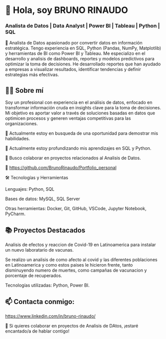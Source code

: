 # **👋 Hola, soy BRUNO RINAUDO**

### **Analista de Datos | Data Analyst | Power BI | Tableau | Python | SQL**

🔹 Analista de Datos apasionado por convertir datos en información estratégica. Tengo experiencia en SQL, Python (Pandas, NumPy, Matplotlib) y herramientas de BI como Power BI y Tableau. Me especializo en el desarrollo y analisis de dashboards, reportes y modelos predictivos para optimizar la toma de decisiones. He desarrollado reportes que han ayudado a empresas a visualizar resultados, identificar tendencias y definir estrategias más efectivas. 

## **👨‍💻 Sobre mí**
Soy un profesional con experiencia en el análisis de datos, enfocado en transformar información cruda en insights clave para la toma de decisiones. Mi objetivo es aportar valor a través de soluciones basadas en datos que optimicen procesos y generen ventajas competitivas para las organizaciones.

🔭 Actualmente estoy en busqueda de una oportunidad para demostrar mis habilidades.

🌱 Actualmente estoy profundizando mis aprendizajes en SQL y Python.

👯 Busco colaborar en proyectos relacionados al Analisis de Datos.

📄 https://github.com/BrunoRinaudo/Portfolio_personal

🛠️ Tecnologías y Herramientas

Lenguajes: Python, SQL

Bases de datos: MySQL, SQL Server

Otras herramientas: Docker, Git, GitHub, VSCode, Jupyter Notebook, PyCharm.

## **📚 Proyectos Destacados**

Analisis de efectos y reaccion de Covid-19 en Latinoamerica para instalar un nuevo laboratario de vacunas.

Se realizo un analisis de como afecto al covid y las diferentes poblaciones en Latinoamerica y como estos paises le hicieron frente, tanto disminuyendo numero de muertes, como campañas de vacunacion y porcentaje de recuperados.

Tecnologías utilizadas: Python, Power BI.


## **📫 Contacta conmigo:**
https://www.linkedin.com/in/bruno-rinaudo/

💬 Si quieres colaborar en proyectos de Analisis de DAtos, ¡estaré encantado/a de hablar contigo!


